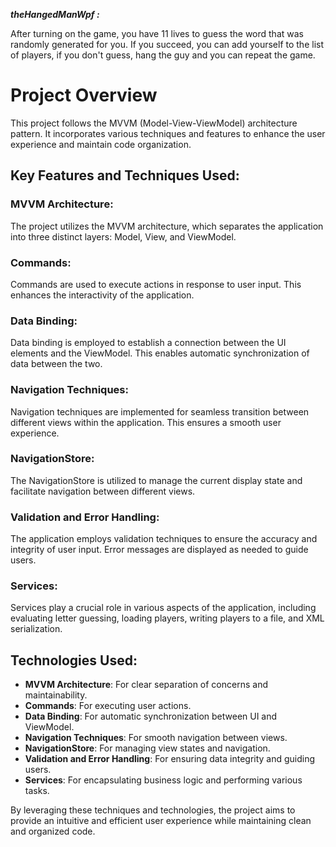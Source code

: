 ***theHangedManWpf :***

After turning on the game, you have 11 lives to guess the word that was randomly generated for you. 
If you succeed, you can add yourself to the list of players, if you don't guess, hang the guy and you can repeat the game.

# Project Overview

This project follows the MVVM (Model-View-ViewModel) architecture pattern. It incorporates various techniques and features to enhance the user experience and maintain code organization.

## Key Features and Techniques Used:

### MVVM Architecture:
The project utilizes the MVVM architecture, which separates the application into three distinct layers: Model, View, and ViewModel.

### Commands:
Commands are used to execute actions in response to user input. This enhances the interactivity of the application.

### Data Binding:
Data binding is employed to establish a connection between the UI elements and the ViewModel. This enables automatic synchronization of data between the two.

### Navigation Techniques:
Navigation techniques are implemented for seamless transition between different views within the application. This ensures a smooth user experience.

### NavigationStore:
The NavigationStore is utilized to manage the current display state and facilitate navigation between different views.

### Validation and Error Handling:
The application employs validation techniques to ensure the accuracy and integrity of user input. Error messages are displayed as needed to guide users.

### Services:
Services play a crucial role in various aspects of the application, including evaluating letter guessing, loading players, writing players to a file, and XML serialization.

## Technologies Used:
- **MVVM Architecture**: For clear separation of concerns and maintainability.
- **Commands**: For executing user actions.
- **Data Binding**: For automatic synchronization between UI and ViewModel.
- **Navigation Techniques**: For smooth navigation between views.
- **NavigationStore**: For managing view states and navigation.
- **Validation and Error Handling**: For ensuring data integrity and guiding users.
- **Services**: For encapsulating business logic and performing various tasks.

By leveraging these techniques and technologies, the project aims to provide an intuitive and efficient user experience while maintaining clean and organized code.

